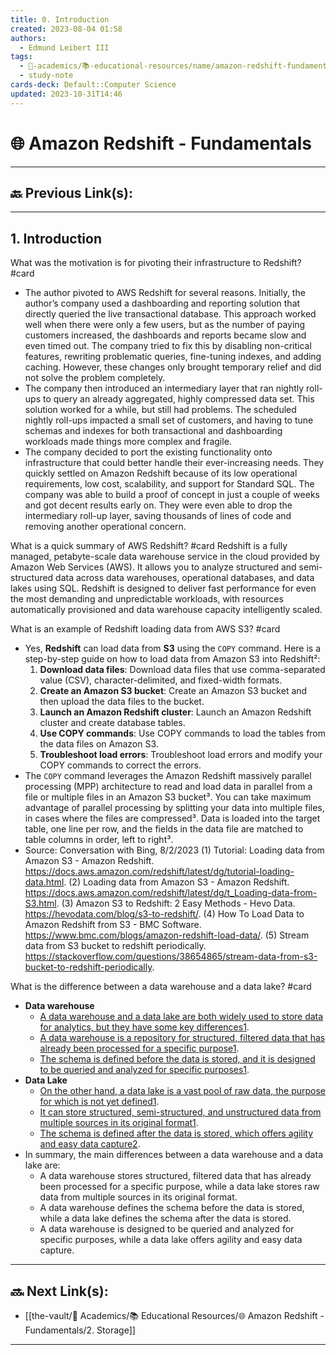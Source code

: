 ```yaml
---
title: 0. Introduction
created: 2023-08-04 01:58
authors:
  - Edmund Leibert III
tags:
  - 🔴-academics/📚-educational-resources/name/amazon-redshift-fundamentals
  - study-note
cards-deck: Default::Computer Science
updated: 2023-10-31T14:46
---
```


# 🌐 Amazon Redshift - Fundamentals

---

## 🔙 Previous Link(s):

---

## 1. Introduction

 What was the motivation is for pivoting their infrastructure to Redshift?
  #card 
- The author pivoted to AWS Redshift for several reasons. Initially, the author’s company used a dashboarding and reporting solution that directly queried the live transactional database. This approach worked well when there were only a few users, but as the number of paying customers increased, the dashboards and reports became slow and even timed out. The company tried to fix this by disabling non-critical features, rewriting problematic queries, fine-tuning indexes, and adding caching. However, these changes only brought temporary relief and did not solve the problem completely.
- The company then introduced an intermediary layer that ran nightly roll-ups to query an already aggregated, highly compressed data set. This solution worked for a while, but still had problems. The scheduled nightly roll-ups impacted a small set of customers, and having to tune schemas and indexes for both transactional and dashboarding workloads made things more complex and fragile.
- The company decided to port the existing functionality onto infrastructure that could better handle their ever-increasing needs. They quickly settled on Amazon Redshift because of its low operational requirements, low cost, scalability, and support for Standard SQL. The company was able to build a proof of concept in just a couple of weeks and got decent results early on. They were even able to drop the intermediary roll-up layer, saving thousands of lines of code and removing another operational concern.

What is a quick summary of AWS Redshift?
#card 
Redshift is a fully managed, petabyte-scale data warehouse service in the cloud provided by Amazon Web Services (AWS). It allows you to analyze structured and semi-structured data across data warehouses, operational databases, and data lakes using SQL. Redshift is designed to deliver fast performance for even the most demanding and unpredictable workloads, with resources automatically provisioned and data warehouse capacity intelligently scaled.

What is an example of Redshift loading data from AWS S3? 
#card 
- Yes, **Redshift** can load data from **S3** using the `COPY` command. Here is a step-by-step guide on how to load data from Amazon S3 into Redshift²:
	1. **Download data files**: Download data files that use comma-separated value (CSV), character-delimited, and fixed-width formats.
	2. **Create an Amazon S3 bucket**: Create an Amazon S3 bucket and then upload the data files to the bucket.
	3. **Launch an Amazon Redshift cluster**: Launch an Amazon Redshift cluster and create database tables.
	4. **Use COPY commands**: Use COPY commands to load the tables from the data files on Amazon S3.
	5. **Troubleshoot load errors**: Troubleshoot load errors and modify your COPY commands to correct the errors.
- The `COPY` command leverages the Amazon Redshift massively parallel processing (MPP) architecture to read and load data in parallel from a file or multiple files in an Amazon S3 bucket³. You can take maximum advantage of parallel processing by splitting your data into multiple files, in cases where the files are compressed³. Data is loaded into the target table, one line per row, and the fields in the data file are matched to table columns in order, left to right³.
- Source: Conversation with Bing, 8/2/2023
	(1) Tutorial: Loading data from Amazon S3 - Amazon Redshift. https://docs.aws.amazon.com/redshift/latest/dg/tutorial-loading-data.html.
	(2) Loading data from Amazon S3 - Amazon Redshift. https://docs.aws.amazon.com/redshift/latest/dg/t_Loading-data-from-S3.html.
	(3) Amazon S3 to Redshift: 2 Easy Methods - Hevo Data. https://hevodata.com/blog/s3-to-redshift/.
	(4) How To Load Data to Amazon Redshift from S3 - BMC Software. https://www.bmc.com/blogs/amazon-redshift-load-data/.
	(5) Stream data from S3 bucket to redshift periodically. https://stackoverflow.com/questions/38654865/stream-data-from-s3-bucket-to-redshift-periodically.

What is the difference between a data warehouse and a data lake? 
#card 
- **Data warehouse**
	- [A data warehouse and a data lake are both widely used to store data for analytics, but they have some key differences](https://www.talend.com/resources/data-lake-vs-data-warehouse/)[1](https://www.talend.com/resources/data-lake-vs-data-warehouse/).
	- [A data warehouse is a repository for structured, filtered data that has already been processed for a specific purpose](https://www.talend.com/resources/data-lake-vs-data-warehouse/)[1](https://www.talend.com/resources/data-lake-vs-data-warehouse/).
	- [The schema is defined before the data is stored, and it is designed to be queried and analyzed for specific purposes](https://www.talend.com/resources/data-lake-vs-data-warehouse/)[1](https://www.talend.com/resources/data-lake-vs-data-warehouse/).
- **Data Lake**
	- [On the other hand, a data lake is a vast pool of raw data, the purpose for which is not yet defined](https://www.talend.com/resources/data-lake-vs-data-warehouse/)[1](https://www.talend.com/resources/data-lake-vs-data-warehouse/).
	- [It can store structured, semi-structured, and unstructured data from multiple sources in its original format](https://www.talend.com/resources/data-lake-vs-data-warehouse/)[1](https://www.talend.com/resources/data-lake-vs-data-warehouse/).
	- [The schema is defined after the data is stored, which offers agility and easy data capture](https://www.coursera.org/articles/data-lake-vs-data-warehouse)[2](https://www.coursera.org/articles/data-lake-vs-data-warehouse).
- In summary, the main differences between a data warehouse and a data lake are:
	- A data warehouse stores structured, filtered data that has already been processed for a specific purpose, while a data lake stores raw data from multiple sources in its original format.
	- A data warehouse defines the schema before the data is stored, while a data lake defines the schema after the data is stored.
	- A data warehouse is designed to be queried and analyzed for specific purposes, while a data lake offers agility and easy data capture.


---

## 🔜 Next Link(s):
- [[the-vault/🔴 Academics/📚 Educational Resources/🌐 Amazon Redshift - Fundamentals/2. Storage]]

---

